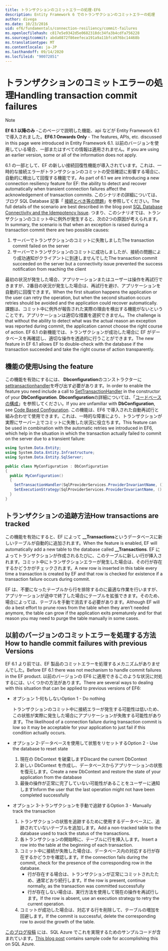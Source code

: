 ```yaml
---
title: トランザクションのコミットエラーの処理-EF6
description: Entity Framework 6 でのトランザクションのコミットエラーの処理
author: divega
ms.date: 10/23/2016
uid: ef6/fundamentals/connection-resiliency/commit-failures
ms.openlocfilehash: c817e5e9342d5e0682318dc34fa3b4cdfa756228
ms.sourcegitcommit: abda0872f86eefeca191a9a11bfca976bc14468b
ms.translationtype: MT
ms.contentlocale: ja-JP
ms.lasthandoff: 09/14/2020
ms.locfileid: "90072851"
---
```

# <a name="handling-transaction-commit-failures"></a><span data-ttu-id="31242-103">トランザクションのコミットエラーの処理</span><span class="sxs-lookup"><span data-stu-id="31242-103">Handling transaction commit failures</span></span>

> [!NOTE]
> <span data-ttu-id="31242-104">**Ef 6.1 以降のみ** -このページで説明した機能、api などが Entity Framework 6.1 で導入されました。</span><span class="sxs-lookup"><span data-stu-id="31242-104">**EF6.1 Onwards Only** - The features, APIs, etc. discussed in this page were introduced in Entity Framework 6.1.</span></span> <span data-ttu-id="31242-105">以前のバージョンを使用している場合、一部またはすべての情報は適用されません。</span><span class="sxs-lookup"><span data-stu-id="31242-105">If you are using an earlier version, some or all of the information does not apply.</span></span>  

<span data-ttu-id="31242-106">6.1 の一部として、EF の新しい接続回復性機能が導入されています。これは、一時的な接続エラーがトランザクションのコミットの受信確認に影響する場合に、自動的に検出して回復する機能です。</span><span class="sxs-lookup"><span data-stu-id="31242-106">As part of 6.1 we are introducing a new connection resiliency feature for EF: the ability to detect and recover automatically when transient connection failures affect the acknowledgement of transaction commits.</span></span> <span data-ttu-id="31242-107">このシナリオの詳細については、ブログ SQL Database 記事「 [接続とべき等の問題](/archive/blogs/adonet/sql-database-connectivity-and-the-idempotency-issue)」を参照してください。</span><span class="sxs-lookup"><span data-stu-id="31242-107">The full details of the scenario are best described in the blog post [SQL Database Connectivity and the Idempotency Issue](/archive/blogs/adonet/sql-database-connectivity-and-the-idempotency-issue).</span></span>  <span data-ttu-id="31242-108">つまり、このシナリオでは、トランザクションのコミット中に例外が発生すると、次の2つの原因が考えられます。</span><span class="sxs-lookup"><span data-stu-id="31242-108">In summary, the scenario is that when an exception is raised during a transaction commit there are two possible causes:</span></span>  

1. <span data-ttu-id="31242-109">サーバーでトランザクションのコミットに失敗しました</span><span class="sxs-lookup"><span data-stu-id="31242-109">The transaction commit failed on the server</span></span>
2. <span data-ttu-id="31242-110">サーバーでトランザクションのコミットに成功しましたが、接続の問題により成功通知がクライアントに到達しませんでした</span><span class="sxs-lookup"><span data-stu-id="31242-110">The transaction commit succeeded on the server but a connectivity issue prevented the success notification from reaching the client</span></span>  

<span data-ttu-id="31242-111">最初の状況が発生した場合、アプリケーションまたはユーザーは操作を再試行できますが、2番目の状況が発生した場合は、再試行を避け、アプリケーションを自動的に回復できます。</span><span class="sxs-lookup"><span data-stu-id="31242-111">When the first situation happens the application or the user can retry the operation, but when the second situation occurs retries should be avoided and the application could recover automatically.</span></span> <span data-ttu-id="31242-112">課題は、コミット中に例外が報告された実際の理由を検出する機能がないということです。アプリケーションは適切な措置を選択できません。</span><span class="sxs-lookup"><span data-stu-id="31242-112">The challenge is that without the ability to detect what was the actual reason an exception was reported during commit, the application cannot choose the right course of action.</span></span> <span data-ttu-id="31242-113">EF 6.1 の新機能では、トランザクションが成功した場合に EF がデータベースを再確認し、適切な操作を透過的に行うことができます。</span><span class="sxs-lookup"><span data-stu-id="31242-113">The new feature in EF 6.1 allows EF to double-check with the database if the transaction succeeded and take the right course of action transparently.</span></span>  

## <a name="using-the-feature"></a><span data-ttu-id="31242-114">機能の使用</span><span class="sxs-lookup"><span data-stu-id="31242-114">Using the feature</span></span>  

<span data-ttu-id="31242-115">この機能を有効にするには、 **Dbconfiguration**のコンストラクターに[settransactionhandler](https://msdn.microsoft.com/library/system.data.entity.dbconfiguration.setdefaulttransactionhandler.aspx)を呼び出す必要があります。</span><span class="sxs-lookup"><span data-stu-id="31242-115">In order to enable the feature you need include a call to [SetTransactionHandler](https://msdn.microsoft.com/library/system.data.entity.dbconfiguration.setdefaulttransactionhandler.aspx) in the constructor of your **DbConfiguration**.</span></span> <span data-ttu-id="31242-116">**Dbconfiguration**の詳細については、「[コードベースの構成](xref:ef6/fundamentals/configuring/code-based)」を参照してください。</span><span class="sxs-lookup"><span data-stu-id="31242-116">If you are unfamiliar with **DbConfiguration**, see [Code Based Configuration](xref:ef6/fundamentals/configuring/code-based).</span></span> <span data-ttu-id="31242-117">この機能は、EF6 で導入された自動再試行と組み合わせて使用できます。これは、一時的な障害により、トランザクションが実際にサーバー上でコミットに失敗した状況に役立ちます。</span><span class="sxs-lookup"><span data-stu-id="31242-117">This feature can be used in combination with the automatic retries we introduced in EF6, which help in the situation in which the transaction actually failed to commit on the server due to a transient failure:</span></span>  

``` csharp
using System.Data.Entity;
using System.Data.Entity.Infrastructure;
using System.Data.Entity.SqlServer;

public class MyConfiguration : DbConfiguration  
{
  public MyConfiguration()  
  {  
    SetTransactionHandler(SqlProviderServices.ProviderInvariantName, () => new CommitFailureHandler());  
    SetExecutionStrategy(SqlProviderServices.ProviderInvariantName, () => new SqlAzureExecutionStrategy());  
  }  
}
```  

## <a name="how-transactions-are-tracked"></a><span data-ttu-id="31242-118">トランザクションの追跡方法</span><span class="sxs-lookup"><span data-stu-id="31242-118">How transactions are tracked</span></span>  

<span data-ttu-id="31242-119">この機能を有効にすると、EF によって **__Transactions**というデータベースに新しいテーブルが自動的に追加されます。</span><span class="sxs-lookup"><span data-stu-id="31242-119">When the feature is enabled, EF will automatically add a new table to the database called **__Transactions**.</span></span> <span data-ttu-id="31242-120">EF によってトランザクションが作成されるたびに、このテーブルに新しい行が挿入されます。コミット中にトランザクションエラーが発生した場合は、その行が存在するかどうかがチェックされます。</span><span class="sxs-lookup"><span data-stu-id="31242-120">A new row is inserted in this table every time a transaction is created by EF and that row is checked for existence if a transaction failure occurs during commit.</span></span>  

<span data-ttu-id="31242-121">EF は、不要になったテーブルから行を排除するのに最適な作業を行いますが、アプリケーションが途中で終了した場合にテーブルを拡張できます。そのため、場合によっては、テーブルを手動で消去する必要があります。</span><span class="sxs-lookup"><span data-stu-id="31242-121">Although EF will do a best effort to prune rows from the table when they aren’t needed anymore, the table can grow if the application exits prematurely and for that reason you may need to purge the table manually in some cases.</span></span>  

## <a name="how-to-handle-commit-failures-with-previous-versions"></a><span data-ttu-id="31242-122">以前のバージョンのコミットエラーを処理する方法</span><span class="sxs-lookup"><span data-stu-id="31242-122">How to handle commit failures with previous Versions</span></span>

<span data-ttu-id="31242-123">EF 6.1 より前では、EF 製品のコミットエラーを処理するメカニズムがありませんでした。</span><span class="sxs-lookup"><span data-stu-id="31242-123">Before EF 6.1 there was not mechanism to handle commit failures in the EF product.</span></span> <span data-ttu-id="31242-124">以前のバージョンの EF6 に適用できるこのような状況に対処するには、いくつかの方法があります。</span><span class="sxs-lookup"><span data-stu-id="31242-124">There are several ways to dealing with this situation that can be applied to previous versions of EF6:</span></span>  

* <span data-ttu-id="31242-125">オプション 1-何もしない</span><span class="sxs-lookup"><span data-stu-id="31242-125">Option 1 - Do nothing</span></span>  

  <span data-ttu-id="31242-126">トランザクションのコミット中に接続エラーが発生する可能性は低いため、この状態が実際に発生した場合にアプリケーションが失敗する可能性があります。</span><span class="sxs-lookup"><span data-stu-id="31242-126">The likelihood of a connection failure during transaction commit is low so it may be acceptable for your application to just fail if this condition actually occurs.</span></span>  

* <span data-ttu-id="31242-127">オプション 2-データベースを使用して状態をリセットする</span><span class="sxs-lookup"><span data-stu-id="31242-127">Option 2 - Use the database to reset state</span></span>  

  1. <span data-ttu-id="31242-128">現在の DbContext を破棄します</span><span class="sxs-lookup"><span data-stu-id="31242-128">Discard the current DbContext</span></span>  
  2. <span data-ttu-id="31242-129">新しい DbContext を作成し、データベースからアプリケーションの状態を復元します。</span><span class="sxs-lookup"><span data-stu-id="31242-129">Create a new DbContext and restore the state of your application from the database</span></span>  
  3. <span data-ttu-id="31242-130">最後の操作が正常に完了していない可能性があることをユーザーに通知します</span><span class="sxs-lookup"><span data-stu-id="31242-130">Inform the user that the last operation might not have been completed successfully</span></span>  

* <span data-ttu-id="31242-131">オプション 3-トランザクションを手動で追跡する</span><span class="sxs-lookup"><span data-stu-id="31242-131">Option 3 - Manually track the transaction</span></span>  

  1. <span data-ttu-id="31242-132">トランザクションの状態を追跡するために使用するデータベースに、追跡されていないテーブルを追加します。</span><span class="sxs-lookup"><span data-stu-id="31242-132">Add a non-tracked table to the database used to track the status of the transactions.</span></span>  
  2. <span data-ttu-id="31242-133">各トランザクションの開始時に、テーブルに行を挿入します。</span><span class="sxs-lookup"><span data-stu-id="31242-133">Insert a row into the table at the beginning of each transaction.</span></span>  
  3. <span data-ttu-id="31242-134">コミット中に接続が失敗した場合は、データベース内の対応する行が存在するかどうかを確認します。</span><span class="sxs-lookup"><span data-stu-id="31242-134">If the connection fails during the commit, check for the presence of the corresponding row in the database.</span></span>  
     * <span data-ttu-id="31242-135">行が存在する場合は、トランザクションが正常にコミットされたため、通常どおり続行します。</span><span class="sxs-lookup"><span data-stu-id="31242-135">If the row is present, continue normally, as the transaction was committed successfully</span></span>  
     * <span data-ttu-id="31242-136">行が存在しない場合は、実行方法を使用して現在の操作を再試行します。</span><span class="sxs-lookup"><span data-stu-id="31242-136">If the row is absent, use an execution strategy to retry the current operation.</span></span>  
  4. <span data-ttu-id="31242-137">コミットが成功した場合は、対応する行を削除して、テーブルの増加を回避します。</span><span class="sxs-lookup"><span data-stu-id="31242-137">If the commit is successful, delete the corresponding row to avoid the growth of the table.</span></span>  

<span data-ttu-id="31242-138">[このブログ投稿](/archive/blogs/adonet/sql-database-connectivity-and-the-idempotency-issue) には、SQL Azure でこれを実現するためのサンプルコードが含まれています。</span><span class="sxs-lookup"><span data-stu-id="31242-138">[This blog post](/archive/blogs/adonet/sql-database-connectivity-and-the-idempotency-issue) contains sample code for accomplishing this on SQL Azure.</span></span>  
